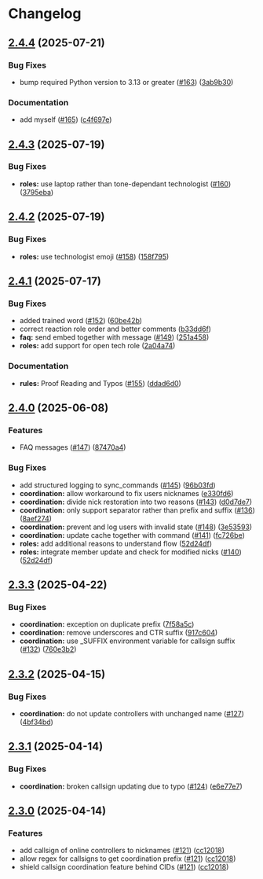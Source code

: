 # Changelog

## [2.4.4](https://github.com/Vatsim-Scandinavia/discord-bot/compare/v2.4.3...v2.4.4) (2025-07-21)


### Bug Fixes

* bump required Python version to 3.13 or greater ([#163](https://github.com/Vatsim-Scandinavia/discord-bot/issues/163)) ([3ab9b30](https://github.com/Vatsim-Scandinavia/discord-bot/commit/3ab9b308d4efa2afcfbbe66f1f5fb0e4ea7827c1))


### Documentation

* add myself ([#165](https://github.com/Vatsim-Scandinavia/discord-bot/issues/165)) ([c4f697e](https://github.com/Vatsim-Scandinavia/discord-bot/commit/c4f697e5273e20026cfcd3ec21c56e31553ed4b0))

## [2.4.3](https://github.com/Vatsim-Scandinavia/discord-bot/compare/v2.4.2...v2.4.3) (2025-07-19)


### Bug Fixes

* **roles:** use laptop rather than tone-dependant technologist ([#160](https://github.com/Vatsim-Scandinavia/discord-bot/issues/160)) ([3795eba](https://github.com/Vatsim-Scandinavia/discord-bot/commit/3795ebac40bf534ad09a7af1fece9c9abdb309b9))

## [2.4.2](https://github.com/Vatsim-Scandinavia/discord-bot/compare/v2.4.1...v2.4.2) (2025-07-19)


### Bug Fixes

* **roles:** use technologist emoji ([#158](https://github.com/Vatsim-Scandinavia/discord-bot/issues/158)) ([158f795](https://github.com/Vatsim-Scandinavia/discord-bot/commit/158f795eb75ccd27afbe1d407f1daf4e7c36a5f4))

## [2.4.1](https://github.com/Vatsim-Scandinavia/discord-bot/compare/v2.4.0...v2.4.1) (2025-07-17)


### Bug Fixes

* added trained word ([#152](https://github.com/Vatsim-Scandinavia/discord-bot/issues/152)) ([60be42b](https://github.com/Vatsim-Scandinavia/discord-bot/commit/60be42b0a15d566c909e262999e9ce8bd913057d))
* correct reaction role order and better comments ([b33dd6f](https://github.com/Vatsim-Scandinavia/discord-bot/commit/b33dd6f2be7eb603fb0a2de8776ae7c4d52cc64c))
* **faq:** send embed together with message ([#149](https://github.com/Vatsim-Scandinavia/discord-bot/issues/149)) ([251a458](https://github.com/Vatsim-Scandinavia/discord-bot/commit/251a458e8d5df34930257fe2f6e15b2614ea279b))
* **roles:** add support for open tech role ([2a04a74](https://github.com/Vatsim-Scandinavia/discord-bot/commit/2a04a74e553bf8dc6c3f01abe8209024e043bdf6))


### Documentation

* **rules:** Proof Reading and Typos ([#155](https://github.com/Vatsim-Scandinavia/discord-bot/issues/155)) ([ddad6d0](https://github.com/Vatsim-Scandinavia/discord-bot/commit/ddad6d05e4f029c504452243b3d97f757b6880ca))

## [2.4.0](https://github.com/Vatsim-Scandinavia/discord-bot/compare/v2.3.3...v2.4.0) (2025-06-08)


### Features

* FAQ messages ([#147](https://github.com/Vatsim-Scandinavia/discord-bot/issues/147)) ([87470a4](https://github.com/Vatsim-Scandinavia/discord-bot/commit/87470a45f4476ec171909eab20af5422895f1829))


### Bug Fixes

* add structured logging to sync_commands ([#145](https://github.com/Vatsim-Scandinavia/discord-bot/issues/145)) ([96b03fd](https://github.com/Vatsim-Scandinavia/discord-bot/commit/96b03fdd39486e0e026dd47152e099e33cdd4e73))
* **coordination:** allow workaround to fix users nicknames ([e330fd6](https://github.com/Vatsim-Scandinavia/discord-bot/commit/e330fd6a49ff2a57715cab7b7529d907eef204fa))
* **coordination:** divide nick restoration into two reasons ([#143](https://github.com/Vatsim-Scandinavia/discord-bot/issues/143)) ([d0d7de7](https://github.com/Vatsim-Scandinavia/discord-bot/commit/d0d7de7ef7ca5f869f853d1015eb93840e28b42c))
* **coordination:** only support separator rather than prefix and suffix ([#136](https://github.com/Vatsim-Scandinavia/discord-bot/issues/136)) ([8aef274](https://github.com/Vatsim-Scandinavia/discord-bot/commit/8aef274dd44c83ee32ccb28da01e0596f9bc3bb6))
* **coordination:** prevent and log users with invalid state ([#148](https://github.com/Vatsim-Scandinavia/discord-bot/issues/148)) ([3e53593](https://github.com/Vatsim-Scandinavia/discord-bot/commit/3e535939379f0f376860cd0364ac147cbe29a5dc))
* **coordination:** update cache together with command ([#141](https://github.com/Vatsim-Scandinavia/discord-bot/issues/141)) ([fc726be](https://github.com/Vatsim-Scandinavia/discord-bot/commit/fc726be6ab3dbbe12cb4e9e35d7d55fcb9e67203))
* **roles:** add additional reasons to understand flow ([52d24df](https://github.com/Vatsim-Scandinavia/discord-bot/commit/52d24df0ccee8f00b3ef0cb06aeffcec04bd0722))
* **roles:** integrate member update and check for modified nicks ([#140](https://github.com/Vatsim-Scandinavia/discord-bot/issues/140)) ([52d24df](https://github.com/Vatsim-Scandinavia/discord-bot/commit/52d24df0ccee8f00b3ef0cb06aeffcec04bd0722))

## [2.3.3](https://github.com/Vatsim-Scandinavia/discord-bot/compare/v2.3.2...v2.3.3) (2025-04-22)


### Bug Fixes

* **coordination:** exception on duplicate prefix ([7f58a5c](https://github.com/Vatsim-Scandinavia/discord-bot/commit/7f58a5c0e0c61738b6070d50130314545d199439))
* **coordination:** remove underscores and CTR suffix ([917c604](https://github.com/Vatsim-Scandinavia/discord-bot/commit/917c604255ed2f5c44f5464b146948c6c99b1cc0))
* **coordination:** use _SUFFIX environment variable for callsign suffix ([#132](https://github.com/Vatsim-Scandinavia/discord-bot/issues/132)) ([760e3b2](https://github.com/Vatsim-Scandinavia/discord-bot/commit/760e3b22f20882d31accdef6e4e2b28966f4db65))

## [2.3.2](https://github.com/Vatsim-Scandinavia/discord-bot/compare/v2.3.1...v2.3.2) (2025-04-15)


### Bug Fixes

* **coordination:** do not update controllers with unchanged name ([#127](https://github.com/Vatsim-Scandinavia/discord-bot/issues/127)) ([4bf34bd](https://github.com/Vatsim-Scandinavia/discord-bot/commit/4bf34bd9e5b2d934f9682c1d74bc63b2559d7173))

## [2.3.1](https://github.com/Vatsim-Scandinavia/discord-bot/compare/v2.3.0...v2.3.1) (2025-04-14)


### Bug Fixes

* **coordination:** broken callsign updating due to typo ([#124](https://github.com/Vatsim-Scandinavia/discord-bot/issues/124)) ([e6e77e7](https://github.com/Vatsim-Scandinavia/discord-bot/commit/e6e77e70ed830b691ed8f133a63a5f160ee40626))

## [2.3.0](https://github.com/Vatsim-Scandinavia/discord-bot/compare/v2.2.0...v2.3.0) (2025-04-14)


### Features

* add callsign of online controllers to nicknames ([#121](https://github.com/Vatsim-Scandinavia/discord-bot/issues/121)) ([cc12018](https://github.com/Vatsim-Scandinavia/discord-bot/commit/cc120180a124656ec7d33d0695138501f5a6799a))
* allow regex for callsigns to get coordination prefix ([#121](https://github.com/Vatsim-Scandinavia/discord-bot/issues/121)) ([cc12018](https://github.com/Vatsim-Scandinavia/discord-bot/commit/cc120180a124656ec7d33d0695138501f5a6799a))
* shield callsign coordination feature behind CIDs ([#121](https://github.com/Vatsim-Scandinavia/discord-bot/issues/121)) ([cc12018](https://github.com/Vatsim-Scandinavia/discord-bot/commit/cc120180a124656ec7d33d0695138501f5a6799a))
